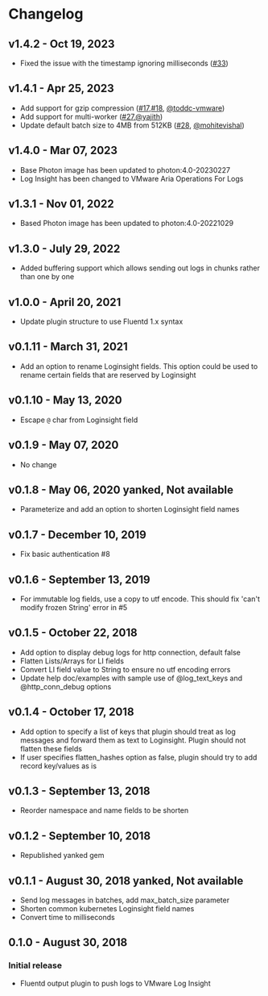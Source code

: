 # Changelog

## v1.4.2 - Oct 19, 2023

* Fixed the issue with the timestamp ignoring milliseconds ([#33](https://github.com/vmware/fluent-plugin-vmware-loginsight/pull/33))

## v1.4.1 - Apr 25, 2023

* Add support for gzip compression ([#17](https://github.com/vmware/fluent-plugin-vmware-loginsight/pull/17),[#18](https://github.com/vmware/fluent-plugin-vmware-loginsight/pull/18), [@toddc-vmware](https://github.com/toddc-vmware))
* Add support for multi-worker ([#27](https://github.com/vmware/fluent-plugin-vmware-loginsight/pull/27),[@yajith](https://github.com/yajith))
* Update default batch size to 4MB from 512KB ([#28](https://github.com/vmware/fluent-plugin-vmware-loginsight/pull/28), [@mohitevishal](https://github.com/mohitevishal))

## v1.4.0 - Mar 07, 2023

* Base Photon image has been updated to photon:4.0-20230227
* Log Insight has been changed to VMware Aria Operations For Logs

## v1.3.1 - Nov 01, 2022

* Based Photon image has been updated to photon:4.0-20221029

## v1.3.0 - July 29, 2022

* Added buffering support which allows sending out logs in chunks rather than one by one 

## v1.0.0 - April 20, 2021

* Update plugin structure to use Fluentd 1.x syntax

## v0.1.11 - March 31, 2021

* Add an option to rename Loginsight fields. This option could be used to rename certain fields that are reserved by Loginsight

## v0.1.10 - May 13, 2020

* Escape `@` char from Loginsight field

## v0.1.9 - May 07, 2020

* No change

## v0.1.8 - May 06, 2020 yanked, Not available

* Parameterize and add an option to shorten Loginsight field names

## v0.1.7 - December 10, 2019

* Fix basic authentication #8

## v0.1.6 - September 13, 2019

* For immutable log fields, use a copy to utf encode. This should fix 'can't modify frozen String' error in #5

## v0.1.5 - October 22, 2018

* Add option to display debug logs for http connection, default false
* Flatten Lists/Arrays for LI fields
* Convert LI field value to String to ensure no utf encoding errors
* Update help doc/examples with sample use of @log_text_keys and @http_conn_debug options

## v0.1.4 - October 17, 2018

* Add option to specify a list of keys that plugin should treat as log messages and forward them as text to Loginsight. Plugin should not flatten these fields
* If user specifies flatten_hashes option as false, plugin should try to add record key/values as is

## v0.1.3 - September 13, 2018

* Reorder namespace and name fields to be shorten

## v0.1.2 - September 10, 2018

* Republished yanked gem

## v0.1.1 - August 30, 2018 yanked, Not available

* Send log messages in batches, add max_batch_size parameter
* Shorten common kubernetes Loginsight field names
* Convert time to milliseconds


## 0.1.0 - August 30, 2018

### Initial release

* Fluentd output plugin to push logs to VMware Log Insight

